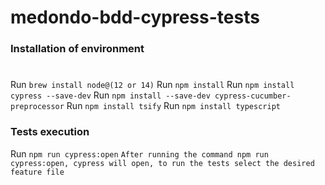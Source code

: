 # medondo-bdd-cypress-tests

### Installation of environment
#
Run `brew install node@(12 or 14)`
Run `npm install`
Run `npm install cypress --save-dev`
Run `npm install --save-dev cypress-cucumber-preprocessor`
Run `npm install tsify`
Run `npm install typescript`

### Tests execution

Run `npm run cypress:open`
`After running the command npm run cypress:open, cypress will open, to run the tests select the desired feature file`
